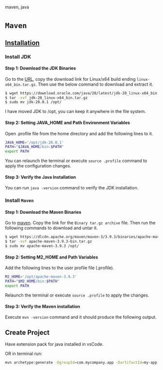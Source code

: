 maven, java

# `Maven`

## [Installation](https://www.digitalocean.com/community/tutorials/install-maven-linux-ubuntu)

### Install JDK

#### Step 1: Download the JDK Binaries

Go to the [URL](https://www.oracle.com/java/technologies/downloads/), copy the download link for Linux/x64 build ending `linux-x64_bin.tar.gz`. Then use the below command to download and extract it.

```bash
$ wget https://download.oracle.com/java/20/latest/jdk-20_linux-x64_bin.tar.gz
$ tar -xvf jdk-20_linux-x64_bin.tar.gz
$ sudo mv jdk-20.0.1 /opt/
```

I have moved JDK to /opt, you can keep it anywhere in the file system.

#### Step 2: Setting JAVA_HOME and Path Environment Variables

Open .profile file from the home directory and add the following lines to it.

```bash
JAVA_HOME='/opt/jdk-20.0.1'
PATH="$JAVA_HOME/bin:$PATH"
export PATH
```

You can relaunch the terminal or execute `source .profile` command to apply the configuration changes.

#### Step 3: Verify the Java Installation

You can run `java -version` command to verify the JDK installation.

### Install `Maven`

#### Step 1: Download the Maven Binaries

Go to [maven](https://maven.apache.org/download.cgi). Copy the link for the `Binary tar.gz archive` file. Then run the following commands to download and untar it.

```bash
$ wget https://dlcdn.apache.org/maven/maven-3/3.9.3/binaries/apache-maven-3.9.3-bin.tar.gz
$ tar -xvf apache-maven-3.9.3-bin.tar.gz
$ sudo mv apache-maven-3.9.3 /opt/
```

#### Step 2: Setting M2_HOME and Path Variables

Add the following lines to the user profile file (.profile).

```bash
M2_HOME='/opt/apache-maven-3.9.3'
PATH="$M2_HOME/bin:$PATH"
export PATH
```

Relaunch the terminal or execute `source .profile` to apply the changes.

#### Step 3: Verify the Maven installation

Execute `mvn -version` command and it should produce the following output.

## Create Project

Have extension pack for java installed in vsCode.

OR in terminal run:

```bash
mvn archetype:generate -DgroupId=com.mycompany.app -DartifactId=my-app -DarchetypeArtifactId=maven-archetype-quickstart -DarchetypeVersion=1.4 -DinteractiveMode=false
```
